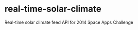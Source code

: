 real-time-solar-climate
=======================

Real-time solar climate feed API for 2014 Space Apps Challenge
